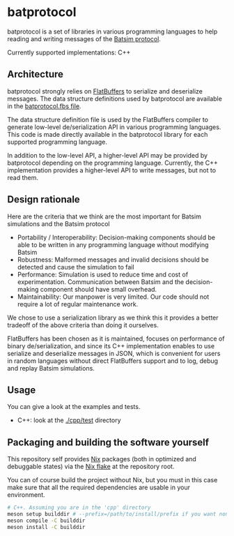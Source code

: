 batprotocol
===========
batprotocol is a set of libraries in various programming languages to help reading and writing messages of the [Batsim protocol](https://batsim.readthedocs.io/en/latest/protocol.html).

Currently supported implementations: C++


Architecture
------------
batprotocol strongly relies on [FlatBuffers](https://flatbuffers.dev/) to serialize and deserialize messages.
The data structure definitions used by batprotocol are available in the [batprotocol.fbs file](./batprotocol.fbs).

The data structure definition file is used by the FlatBuffers compiler to generate low-level de/serialization API in various programming languages. This code is made directly available in the batprotocol library for each supported programming language.

In addition to the low-level API, a higher-level API may be provided by batprotocol depending on the programming language.
Currently, the C++ implementation provides a higher-level API to write messages, but not to read them.


Design rationale
----------------
Here are the criteria that we think are the most important for Batsim simulations and the Batsim protocol

- Portability / Interoperability: Decision-making components should be able to be written in any programming language without modifying Batsim
- Robustness: Malformed messages and invalid decisions should be detected and cause the simulation to fail
- Performance: Simulation is used to reduce time and cost of experimentation. Communication between Batsim and the decision-making component should have small overhead.
- Maintainability: Our manpower is very limited. Our code should not require a lot of regular maintenance work.

We chose to use a serialization library as we think this it provides a better tradeoff of the above criteria than doing it ourselves.

FlatBuffers has been chosen as it is maintained, focuses on performance of binary de/serialization, and since its C++ implementation enables to use serialize and deserialize messages in JSON, which is convenient for users in random languages without direct FlatBuffers support and to log, debug and replay Batsim simulations.


Usage
-----
You can give a look at the examples and tests.
- C++: look at the [./cpp/test](./cpp/test) directory


Packaging and building the software yourself
--------------------------------------------
This repository self provides [Nix](https://nixos.org/) packages (both in optimized and debuggable states) via the [Nix flake](https://nixos.wiki/wiki/Flakes) at the repository root.

You can of course build the project without Nix, but you must in this case make sure that all the required dependencies are usable in your environment.

```sh
# C++. Assuming you are in the 'cpp' directory
meson setup builddir # --prefix=/path/to/install/prefix if you want non-standard install directory
meson compile -C builddir
meson install -C builddir
```
